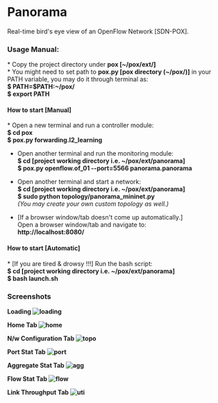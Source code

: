 <h1> Panorama </h1>
Real-time bird's eye view of an OpenFlow Network [SDN-POX].
<h3>Usage Manual:<br/></h3>
* Copy the project directory under <b>pox [~/pox/ext/]</b></br>
* You might need to set path to <b>pox.py [pox directory (~/pox/)]</b> in your PATH variable, you may do it through terminal as:<br/>
    <b>$ PATH=$PATH:~/pox/<br/>
    $ export PATH</b>

<h4> How to start [Manual]</h4>
* Open a new terminal and run a controller module:<br/>
    <b>$ cd pox<br/>
    $ pox.py forwarding.l2_learning</b>

* Open another terminal and run the monitoring module:<br/>
    <b>$ cd [project working directory i.e. ~/pox/ext/panorama]<br/>
    $ pox.py openflow.of_01 --port=5566 panorama.panorama</b>

* Open another terminal and start a network:<br/>
    <b>$ cd [project working directory i.e. ~/pox/ext/panorama]<br/>
    $ sudo python topology/panorama_mininet.py<br/></b>
    *(You may create your own custom topology as well.)*

* [If a browser window/tab doesn't come up automatically.]<br/>
Open a browser window/tab and navigate to:<br/>
    <b>http://localhost:8080/</b>

<h4> How to start [Automatic]<br/></h4>
* [If you are tired & drowsy !!!] Run the bash script:<br/>
   <b>$ cd [project working directory i.e. ~/pox/ext/panorama]<br/>
    $ bash launch.sh</b>

<h3>Screenshots</h3>

<b>Loading<b/>
![loading](https://cloud.githubusercontent.com/assets/8746855/14858125/77c09b44-0cbc-11e6-9f77-3f83bd81c7c5.png)
<br/>

<b>Home Tab<b/>
![home](https://cloud.githubusercontent.com/assets/8746855/14858129/7b7d7a72-0cbc-11e6-94f2-237b6145315a.png)
<br/>

<b>N/w Configuration Tab<b/>
![topo](https://cloud.githubusercontent.com/assets/8746855/14858644/7558e238-0cbe-11e6-93a4-e111dda4e64c.png)
<br/>

<b>Port Stat Tab<b/>
![port](https://cloud.githubusercontent.com/assets/8746855/14858142/83137336-0cbc-11e6-8416-abc1976ab852.png)
<br/>

<b>Aggregate Stat Tab<b/>
![agg](https://cloud.githubusercontent.com/assets/8746855/14858153/8b9390d6-0cbc-11e6-9fc4-44890661a2f9.png)
<br/>

<b>Flow Stat Tab<b/>
![flow](https://cloud.githubusercontent.com/assets/8746855/14858155/8d30a00a-0cbc-11e6-8c3c-d652b18d1819.png)
<br/>

<b>Link Throughput Tab<b/>
![uti](https://cloud.githubusercontent.com/assets/8746855/14858162/94ea0af2-0cbc-11e6-88e3-d0ca232d22ed.png)

